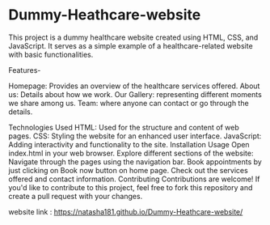 # Dummy-Heathcare-website
This project is a dummy healthcare website created using HTML, CSS, and JavaScript. It serves as a simple example of a healthcare-related website with basic functionalities.

Features-

Homepage: Provides an overview of the healthcare services offered.
About us: Details about how we work.
Our Gallery: representing different moments we share among us.
Team: where anyone can contact or go through the details.

Technologies Used
HTML: Used for the structure and content of web pages.
CSS: Styling the website for an enhanced user interface.
JavaScript: Adding interactivity and functionality to the site.
Installation
Usage
Open index.html in your web browser.
Explore different sections of the website:
Navigate through the pages using the navigation bar.
Book appointments by just clicking on Book now button on home page.
Check out the services offered and contact information.
Contributing
Contributions are welcome! If you'd like to contribute to this project, feel free to fork this repository and create a pull request with your changes.

website link : https://natasha181.github.io/Dummy-Heathcare-website/
